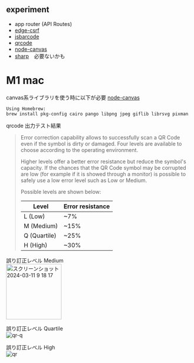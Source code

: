 ## experiment

- app router (API Routes)
- [edge-csrf](https://github.com/kubetail-org/edge-csrf)
- [jsbarcode](https://github.com/lindell/JsBarcode)
- [qrcode](https://github.com/soldair/node-qrcode)
- [node-canvas](https://github.com/Automattic/node-canvas)
- [sharp](https://github.com/lovell/sharp)　必要ないかも

# M1 mac
canvas系ライブラリを使う時に以下が必要
[node-canvas](https://github.com/Automattic/node-canvas#:~:text=Command-,OS%20X,-Using%20Homebrew%3A)
```
Using Homebrew:
brew install pkg-config cairo pango libpng jpeg giflib librsvg pixman
```

qrcode 出力テスト結果

> Error correction capability allows to successfully scan a QR Code even if the symbol is dirty or damaged. Four levels are available to choose according to the operating environment.
>
> Higher levels offer a better error resistance but reduce the symbol's capacity.
> If the chances that the QR Code symbol may be corrupted are low (for example if it is showed through a monitor) is possible to safely use a low error level such as Low or Medium.
>
> Possible levels are shown below:
>
> Level	| Error resistance |
> | --- | ---|
> L (Low)|	~7%|
> M (Medium)|	~15%|
> Q (Quartile)|	~25%|
> H (High)|	~30%|

誤り訂正レベル Medium  
<img width="150" alt="スクリーンショット 2024-03-11 9 18 17" src="https://github.com/taka1156/next-experiment/assets/47517002/e907ce4b-2fc9-4a8b-916e-315b3d1c4762">

誤り訂正レベル Quartile  
![qr-q](https://github.com/taka1156/next-experiment/assets/47517002/6ab30d8b-341e-489f-8a09-85841bf9ba29)


誤り訂正レベル High  
![qr](https://github.com/taka1156/next-experiment/assets/47517002/3d23b985-6492-4da6-8322-801c9939e7a0)
